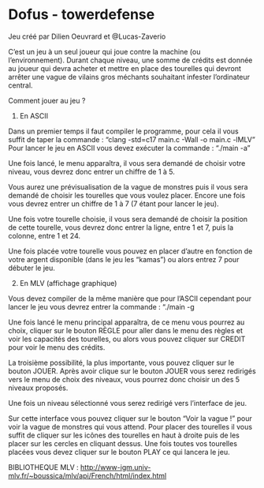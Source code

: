 # Dofus - towerdefense

Jeu créé par Dilien Oeuvrard et @Lucas-Zaverio

C’est un jeu à un seul joueur qui joue contre la machine (ou l’environnement). Durant chaque niveau, une somme de
crédits est donnée au joueur qui devra acheter et mettre en place des tourelles qui devront arrêter une vague de vilains
gros méchants souhaitant infester l’ordinateur central.

Comment jouer au jeu ?

1) En ASCII

Dans un premier temps il faut compiler le programme, pour cela il vous suffit de taper la
commande : “clang -std=c17 main.c -Wall -o main.c -lMLV”
Pour lancer le jeu en ASCII vous devez exécuter la commande : “./main -a”

Une fois lancé, le menu apparaîtra, il vous sera demandé de choisir votre niveau, vous
devrez donc entrer un chiffre de 1 à 5.

Vous aurez une prévisualisation de la vague de monstres puis il vous sera demandé de
choisir les tourelles que vous voulez placer. Encore une fois vous devrez entrer un chiffre de
1 à 7 (7 étant pour lancer le jeu).

Une fois votre tourelle choisie, il vous sera demandé de choisir la position de cette tourelle,
vous devrez donc entrer la ligne, entre 1 et 7, puis la colonne, entre 1 et 24.

Une fois placée votre tourelle vous pouvez en placer d’autre en fonction de votre argent
disponible (dans le jeu les “kamas”) ou alors entrez 7 pour débuter le jeu.

2) En MLV (affichage graphique)

Vous devez compiler de la même manière que pour l’ASCII cependant pour lancer le jeu
vous devrez entrer la commande : “./main -g

Une fois lancé le menu principal apparaîtra, de ce menu vous pourrez au choix, cliquer sur
le bouton RÈGLE pour aller dans le menu des règles et voir les capacités des tourelles,
ou alors vous pouvez cliquer sur CREDIT pour voir le menu des crédits.

La troisième possibilité, la plus importante, vous pouvez cliquer sur le bouton JOUER.
Après avoir clique sur le bouton JOUER vous serez redirigés vers le menu de choix des
niveaux, vous pourrez donc choisir un des 5 niveaux proposés.

Une fois un niveau sélectionné vous serez redirigé vers l’interface de jeu.

Sur cette interface vous pouvez cliquer sur le bouton “Voir la vague !” pour voir la vague de
monstres qui vous attend.
Pour placer des tourelles il vous suffit de cliquer sur les icônes des tourelles en haut à droite
puis de les placer sur les cercles en cliquant dessus.
Une fois toutes vos tourelles placées vous devez cliquer sur le bouton PLAY ce qui lancera
le jeu.

BIBLIOTHEQUE MLV : http://www-igm.univ-mlv.fr/~boussica/mlv/api/French/html/index.html

